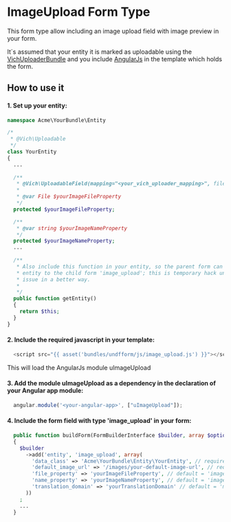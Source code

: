 ImageUpload Form Type
=====================

This form type allow including an image upload field with image preview in your form.

It´s assumed that your entity it is marked as uploadable using the [VichUploaderBundle][1]
and you include [AngularJs][2] in the template which holds the form.

[1]: https://github.com/dustin10/VichUploaderBundle
[2]: http://angularjs.org/


How to use it
-------------

#### 1. Set up your entity:
```php
namespace Acme\YourBundle\Entity

/*
 * @Vich\Uploadable
 */
class YourEntity
{
  ...
  
  /**
   * @Vich\UploadableField(mapping="<your_vich_uploader_mapping>", fileNameProperty="yourImageNameProperty")
   *
   * @var File $yourImageFileProperty
   */
  protected $yourImageFileProperty;

  /**
   * @var string $yourImageNameProperty
   */
  protected $yourImageNameProperty;
  ...
  
  /**
   * Also include this function in your entity, so the parent form can propagate the whole
   * entity to the child form 'image_upload'; this is temporary hack untill we solve this
   * issue in a better way.
   * 
   */
  public function getEntity()
  {
    return $this;
  }
}
```

#### 2. Include the required javascript in your template:
``` javascript
  <script src="{{ asset('bundles/undfform/js/image_upload.js') }}"></script>
```
This will load the AngularJs module uImageUpload

#### 3. Add the module uImageUpload as a dependency in the declaration of your Angular app module:
``` javascript
  angular.module('<your-angular-app>', ["uImageUpload"]);
```

#### 4. Include the form field with type 'image_upload' in your form:
```php
  public function buildForm(FormBuilderInterface $builder, array $options)
  {
    $builder
      ->add('entity', 'image_upload', array(
        'data_class' => 'Acme\YourBundle\Entity\YourEntity', // required
        'default_image_url' => '/images/your-default-image-url', // required
        'file_property' => 'yourImageFileProperty', // default = 'image'
        'name_property' => 'yourImageNameProperty', // default = 'imageName'
        'translation_domain' => 'yourTranslationDomain' // default = 'messages'
      ))
    ;
    ...
  }
```



